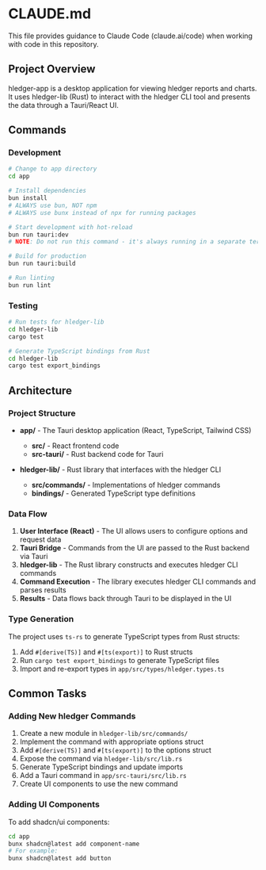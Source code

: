 # CLAUDE.md

This file provides guidance to Claude Code (claude.ai/code) when working with code in this repository.

## Project Overview

hledger-app is a desktop application for viewing hledger reports and charts. It uses hledger-lib (Rust) to interact with the hledger CLI tool and presents the data through a Tauri/React UI.

## Commands

### Development

```bash
# Change to app directory
cd app

# Install dependencies
bun install
# ALWAYS use bun, NOT npm
# ALWAYS use bunx instead of npx for running packages

# Start development with hot-reload
bun run tauri:dev
# NOTE: Do not run this command - it's always running in a separate terminal window

# Build for production
bun run tauri:build

# Run linting
bun run lint
```

### Testing

```bash
# Run tests for hledger-lib
cd hledger-lib
cargo test

# Generate TypeScript bindings from Rust
cd hledger-lib
cargo test export_bindings
```

## Architecture

### Project Structure

- **app/** - The Tauri desktop application (React, TypeScript, Tailwind CSS)
  - **src/** - React frontend code
  - **src-tauri/** - Rust backend code for Tauri
  
- **hledger-lib/** - Rust library that interfaces with the hledger CLI
  - **src/commands/** - Implementations of hledger commands
  - **bindings/** - Generated TypeScript type definitions

### Data Flow

1. **User Interface (React)** - The UI allows users to configure options and request data
2. **Tauri Bridge** - Commands from the UI are passed to the Rust backend via Tauri
3. **hledger-lib** - The Rust library constructs and executes hledger CLI commands
4. **Command Execution** - The library executes hledger CLI commands and parses results
5. **Results** - Data flows back through Tauri to be displayed in the UI

### Type Generation

The project uses `ts-rs` to generate TypeScript types from Rust structs:

1. Add `#[derive(TS)]` and `#[ts(export)]` to Rust structs
2. Run `cargo test export_bindings` to generate TypeScript files
3. Import and re-export types in `app/src/types/hledger.types.ts`

## Common Tasks

### Adding New hledger Commands

1. Create a new module in `hledger-lib/src/commands/`
2. Implement the command with appropriate options struct
3. Add `#[derive(TS)]` and `#[ts(export)]` to the options struct
4. Expose the command via `hledger-lib/src/lib.rs`
5. Generate TypeScript bindings and update imports
6. Add a Tauri command in `app/src-tauri/src/lib.rs`
7. Create UI components to use the new command

### Adding UI Components

To add shadcn/ui components:

```bash
cd app
bunx shadcn@latest add component-name
# For example:
bunx shadcn@latest add button
```